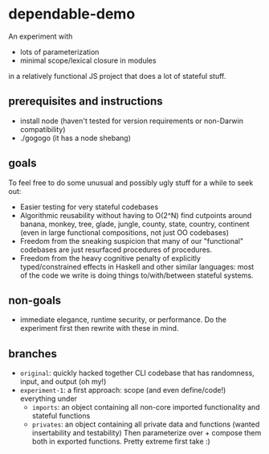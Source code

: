 # dependable-demo

An experiment with

- lots of parameterization
- minimal scope/lexical closure in modules

in a relatively functional JS project that does a lot of stateful stuff.

## prerequisites and instructions

- install node (haven't tested for version requirements or non-Darwin compatibility)
- ./gogogo (it has a node shebang)

## goals

To feel free to do some unusual and possibly ugly stuff for a while to seek out:

- Easier testing for very stateful codebases
- Algorithmic reusability without having to O(2^N) find cutpoints around banana, monkey, tree,
  glade, jungle, county, state, country, continent (even in large functional compositions, not
  just OO codebases)
- Freedom from the sneaking suspicion that many of our "functional" codebases are just resurfaced
  procedures of procedures.
- Freedom from the heavy cognitive penalty of explicitly typed/constrained effects in Haskell and
  other similar languages: most of the code we write is doing things to/with/between stateful
  systems.

## non-goals

- immediate elegance, runtime security, or performance. Do the experiment first then rewrite with
  these in mind.

## branches

- `original`: quickly hacked together CLI codebase that has randomness, input, and output (oh my!)
- `experiment-1`: a first approach: scope (and even define/code!) everything under
    - `imports`: an object containing all non-core imported functionality and stateful functions
    - `privates`: an object containing all private data and functions (wanted insertability and
      testability)
  Then parameterize over + compose them both in exported functions. Pretty extreme first take :)
